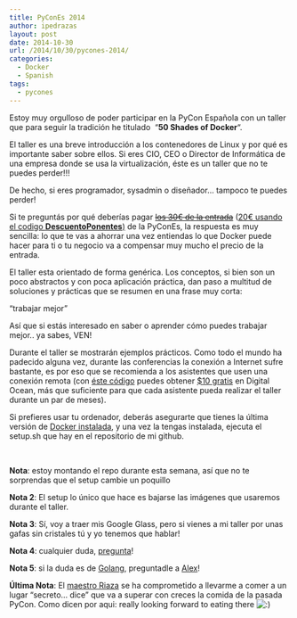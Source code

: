 ```yaml
---
title: PyConEs 2014
author: ipedrazas
layout: post
date: 2014-10-30
url: /2014/10/30/pycones-2014/
categories:
  - Docker
  - Spanish
tags:
  - pycones
---
```

Estoy muy orgulloso de poder participar en la PyCon Española con un taller que para seguir la tradición he titulado  &#8220;**50 Shades of Docker**&#8220;.

El taller es una breve introducción a los contenedores de Linux y por qué es importante saber sobre ellos. Si eres CIO, CEO o Director de Informática de una empresa donde se usa la virtualización, éste es un taller que no te puedes perder!!!

De hecho, si eres programador, sysadmin o diseñador&#8230; tampoco te puedes perder!

Si te preguntás por qué deberías pagar <del><a href="https://www.ticketea.com/pycones14/">los 30€ de la entrada</a></del> ([20€ usando el codigo **DescuentoPonentes**)][1] de la PyConEs, la respuesta es muy sencilla: lo que te vas a ahorrar una vez entiendas lo que Docker puede hacer para ti o tu negocio va a compensar muy mucho el precio de la entrada.

El taller esta orientado de forma genérica. Los conceptos, si bien son un poco abstractos y con poca aplicación práctica, dan paso a multitud de soluciones y prácticas que se resumen en una frase muy corta:

&#8220;trabajar mejor&#8221;

Así que si estás interesado en saber o aprender cómo puedes trabajar mejor.. ya sabes, VEN!

Durante el taller se mostrarán ejemplos prácticos. Como todo el mundo ha padecido alguna vez, durante las conferencias la conexión a Internet sufre bastante, es por eso que se recomienda a los asistentes que usen una conexión remota (con [éste código][2] puedes obtener [$10 gratis][2] en Digital Ocean, más que suficiente para que cada asistente pueda realizar el taller durante un par de meses).

Si prefieres usar tu ordenador, deberás asegurarte que tienes la última versión de [Docker instalada][3], y una vez la tengas instalada, ejecuta el setup.sh que hay en el repositorio de mi github.

&nbsp;

**Nota**: estoy montando el repo durante esta semana, así que no te sorprendas que el setup cambie un poquillo

**Nota 2**: El setup lo único que hace es bajarse las imágenes que usaremos durante el taller.

**Nota 3**: Sí, voy a traer mis Google Glass, pero si vienes a mi taller por unas gafas sin cristales tú y yo tenemos que hablar!

**Nota 4**: cualquier duda, [pregunta][4]!

**Nota 5**: si la duda es de [Golang][5], preguntadle a [Alex][6]!

**Última Nota**: El [maestro Riaza][7] se ha comprometido a llevarme a comer a un lugar &#8220;secreto&#8230; dice&#8221; que va a superar con creces la comida de la pasada PyCon. Como dicen por aqui: really looking forward to eating there <img src="http://ivan.pedrazas.me/wp-includes/images/smilies/icon_smile.gif" alt=":)" class="wp-smiley" />

 [1]: https://www.ticketea.com/pycones14/
 [2]: https://www.digitalocean.com/?refcode=56ae0600c4bc
 [3]: https://docs.docker.com/installation/#installation
 [4]: https://twitter.com/ipedrazas
 [5]: https://golang.org/
 [6]: https://twitter.com/agonzalezro
 [7]: https://twitter.com/juanriaza